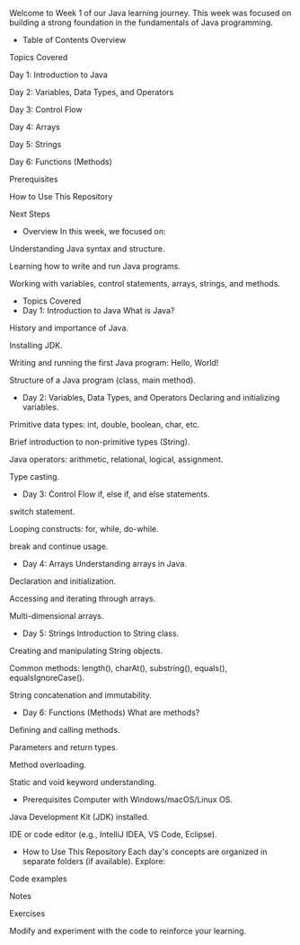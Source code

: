 Welcome to Week 1 of our Java learning journey. This week was focused on building a strong foundation in the fundamentals of Java programming.

* Table of Contents
Overview

Topics Covered

Day 1: Introduction to Java

Day 2: Variables, Data Types, and Operators

Day 3: Control Flow

Day 4: Arrays

Day 5: Strings

Day 6: Functions (Methods)

Prerequisites

How to Use This Repository

Next Steps

*  Overview
In this week, we focused on:

Understanding Java syntax and structure.

Learning how to write and run Java programs.

Working with variables, control statements, arrays, strings, and methods.

*  Topics Covered
* Day 1: Introduction to Java
What is Java?

History and importance of Java.

Installing JDK.

Writing and running the first Java program: Hello, World!

Structure of a Java program (class, main method).

*  Day 2: Variables, Data Types, and Operators
Declaring and initializing variables.

Primitive data types: int, double, boolean, char, etc.

Brief introduction to non-primitive types (String).

Java operators: arithmetic, relational, logical, assignment.

Type casting.

*  Day 3: Control Flow
if, else if, and else statements.

switch statement.

Looping constructs: for, while, do-while.

break and continue usage.

*  Day 4: Arrays
Understanding arrays in Java.

Declaration and initialization.

Accessing and iterating through arrays.

Multi-dimensional arrays.

*  Day 5: Strings
Introduction to String class.

Creating and manipulating String objects.

Common methods: length(), charAt(), substring(), equals(), equalsIgnoreCase().

String concatenation and immutability.

*  Day 6: Functions (Methods)
What are methods?

Defining and calling methods.

Parameters and return types.

Method overloading.

Static and void keyword understanding.

*  Prerequisites
Computer with Windows/macOS/Linux OS.

Java Development Kit (JDK) installed.

IDE or code editor (e.g., IntelliJ IDEA, VS Code, Eclipse).

* How to Use This Repository
Each day's concepts are organized in separate folders (if available). Explore:

Code examples

Notes

Exercises

Modify and experiment with the code to reinforce your learning.